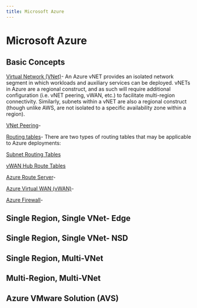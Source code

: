 ```yaml
---
title: Microsoft Azure
---
```


# Microsoft Azure

## Basic Concepts
<u>[Virtual Network (VNet)](https://learn.microsoft.com/en-us/azure/virtual-network/virtual-networks-overview)</u>-  An Azure vNET provides an isolated network segment in which workloads and auxiliary services can be deployed.  vNETs in Azure are a regional construct, and as such will require additional configuration (i.e. vNET peering, vWAN, etc.) to facilitate multi-region connectivity.  Similarly, subnets within a vNET are also a regional construct (though unlike AWS, are not isolated to a specific availability zone within a region).

<u>[VNet Peering](https://learn.microsoft.com/en-us/azure/virtual-network/virtual-network-peering-overview)</u>- 

<u>Routing tables</u>-
There are two types of routing tables that may be applicable to Azure deployments:

[Subnet Routing Tables](https://learn.microsoft.com/en-us/azure/virtual-network/virtual-networks-udr-overview)

[vWAN Hub Route Tables](https://learn.microsoft.com/en-us/azure/virtual-wan/about-virtual-hub-routing)

<u>[Azure Route Server](https://learn.microsoft.com/en-us/azure/route-server/overview)</u>- 

<u>[Azure Virtual WAN (vWAN)](https://learn.microsoft.com/en-us/azure/virtual-wan/virtual-wan-about)</u>- 

<u>[Azure Firewall](https://learn.microsoft.com/en-us/azure/firewall/overview)</u>- 
## Single Region, Single VNet- Edge
## Single Region, Single VNet- NSD
## Single Region, Multi-VNet
## Multi-Region, Multi-VNet
## Azure VMware Solution (AVS)